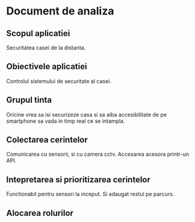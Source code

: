 # Document de analiza

## Scopul aplicatiei

Securitatea casei de la distanta.

## Obiectivele aplicatiei

Controlul sistemului de securitate al casei.

## Grupul tinta

Oricine vrea sa isi securizeze casa si sa aiba accesibilitate de pe smartphone sa vada in timp real ce se intampla.

## Colectarea cerintelor

Comunicarea cu sensorii, si cu camera cctv. Accesarea acesora printr-un API.

## Intepretarea si prioritizarea cerintelor

Functionabil pentru sensori la inceput. Si adaugat restul pe parcurs.

## Alocarea rolurilor
